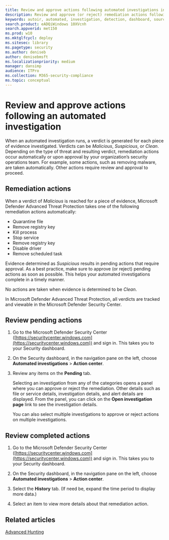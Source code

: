 ```yaml
---
title: Review and approve actions following automated investigations in the Microsoft Defender Security Center
description: Review and approve (or reject) remediation actions following an automated investigation.
keywords: autoir, automated, investigation, detection, dashboard, source, threat types, id, tags, machines, duration, filter export
search.product: eADQiWindows 10XVcnh
search.appverid: met150
ms.prod: w10
ms.mktglfcycl: deploy
ms.sitesec: library
ms.pagetype: security
ms.author: deniseb
author: denisebmsft
ms.localizationpriority: medium
manager: dansimp
audience: ITPro
ms.collection: M365-security-compliance 
ms.topic: conceptual
---
```


# Review and approve actions following an automated investigation

When an automated investigation runs, a verdict is generated for each piece of evidence investigated. Verdicts can be *Malicious*, *Suspicious*, or *Clean*. Depending on the type of threat and resulting verdict, remediation actions occur automatically or upon approval by your organization’s security operations team. For example, some actions, such as removing malware, are taken automatically. Other actions require review and approval to proceed.  

## Remediation actions

When a verdict of *Malicious* is reached for a piece of evidence, Microsoft Defender Advanced Threat Protection takes one of the following remediation actions automatically:
- Quarantine file
- Remove registry key
- Kill process
- Stop service
- Remove registry key
- Disable driver
- Remove scheduled task

Evidence determined as *Suspicious* results in pending actions that require approval. As a best practice, make sure to approve (or reject) pending actions as soon as possible. This helps your automated investigations complete in a timely manner. 

No actions are taken when evidence is determined to be *Clean*. 

In Microsoft Defender Advanced Threat Protection, all verdicts are tracked and viewable in the Microsoft Defender Security Center.

## Review pending actions

1. Go to the Microsoft Defender Security Center ([https://securitycenter.windows.com](https://securitycenter.windows.com)) and sign in. This takes you to your Security dashboard.

2. On the Security dashboard, in the navigation pane on the left, choose **Automated investigations** > **Action center**.

3. Review any items on the **Pending** tab. 

    Selecting an investigation from any of the categories opens a panel where you can approve or reject the remediation. Other details such as file or service details, investigation details, and alert details are displayed. From the panel, you can click on the **Open investigation page** link to see the investigation details.

    You can also select multiple investigations to approve or reject actions on multiple investigations. 


## Review completed actions

1. Go to the Microsoft Defender Security Center ([https://securitycenter.windows.com](https://securitycenter.windows.com)) and sign in. This takes you to your Security dashboard.

2. On the Security dashboard, in the navigation pane on the left, choose **Automated investigations** > **Action center**.

3. Select the **History** tab. (If need be, expand the time period to display more data.)

4. Select an item to view more details about that remediation action.
 
## Related articles

[Advanced Hunting](https://docs.microsoft.com/windows/security/threat-protection/microsoft-defender-atp/advanced-hunting-overview)